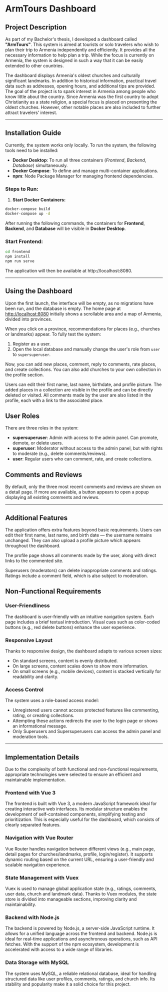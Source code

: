 # ArmTours Dashboard

## Project Description

As part of my Bachelor's thesis, I developed a dashboard called **"ArmTours"**. This system is aimed at tourists or solo travelers who wish to plan their trip to Armenia independently and efficiently. It provides all the necessary information to help plan a trip. While the focus is currently on Armenia, the system is designed in such a way that it can be easily extended to other countries.

The dashboard displays Armenia's oldest churches and culturally significant landmarks. In addition to historical information, practical travel data such as addresses, opening hours, and additional tips are provided. The goal of the project is to spark interest in Armenia among people who know little about the country. Since Armenia was the first country to adopt Christianity as a state religion, a special focus is placed on presenting the oldest churches. However, other notable places are also included to further attract travelers' interest.

---

## Installation Guide

Currently, the system works only locally. To run the system, the following tools need to be installed:

- **Docker Desktop**: To run all three containers (_Frontend_, _Backend_, _Database_) simultaneously.
- **Docker Compose**: To define and manage multi-container applications.
- **npm**: Node Package Manager for managing frontend dependencies.

### Steps to Run:

1. **Start Docker Containers:**

```bash
docker-compose build
docker-compose up -d
```

After running the following commands, the containers for **Frontend**, **Backend**, and **Database** will be visible in **Docker Desktop**.

### Start Frontend:

```bash
cd frontend
npm install
npm run serve
```

The application will then be available at http://localhost:8080.

---

## Using the Dashboard

Upon the first launch, the interface will be empty, as no migrations have been run, and the database is empty. The home page at [http://localhost:8080](http://localhost:8080) initially shows a scrollable area and a map of Armenia, divided into provinces.

When you click on a province, recommendations for places (e.g., churches or landmarks) appear. To fully test the system:

1. Register as a user.
2. Open the local database and manually change the user's role from `user` to `supersuperuser`.

Now, you can add new places, comment, reply to comments, rate places, and create collections. You can also add churches to your own collection in the profile section.

Users can edit their first name, last name, birthdate, and profile picture. The added places in a collection are visible in the profile and can be directly deleted or visited. All comments made by the user are also listed in the profile, each with a link to the associated place.

## User Roles

There are three roles in the system:

- **supersuperuser**: Admin with access to the admin panel. Can promote, demote, or delete users.
- **superuser**: Moderator without access to the admin panel, but with rights to moderate (e.g., delete comments/reviews).
- **user**: Regular users who can comment, rate, and create collections.

## Comments and Reviews

By default, only the three most recent comments and reviews are shown on a detail page. If more are available, a button appears to open a popup displaying all existing comments and reviews.

---

## Additional Features

The application offers extra features beyond basic requirements. Users can edit their first name, last name, and birth date — the username remains unchanged. They can also upload a profile picture which appears throughout the dashboard.

The profile page shows all comments made by the user, along with direct links to the commented site.

Superusers (moderators) can delete inappropriate comments and ratings. Ratings include a comment field, which is also subject to moderation.

## Non-Functional Requirements

### User-Friendliness

The dashboard is user-friendly with an intuitive navigation system. Each page includes a brief textual introduction. Visual cues such as color-coded buttons (e.g., red delete buttons) enhance the user experience.

### Responsive Layout

Thanks to responsive design, the dashboard adapts to various screen sizes:

- On standard screens, content is evenly distributed.
- On large screens, content scales down to show more information.
- On small screens (e.g., mobile devices), content is stacked vertically for readability and clarity.

### Access Control

The system uses a role-based access model:

- Unregistered users cannot access protected features like commenting, rating, or creating collections.
- Attempting these actions redirects the user to the login page or shows an informational message.
- Only Superusers and Supersuperusers can access the admin panel and moderation tools.

---

## Implementation Details

Due to the complexity of both functional and non-functional requirements, appropriate technologies were selected to ensure an efficient and maintainable implementation.

### Frontend with Vue 3

The frontend is built with Vue 3, a modern JavaScript framework ideal for creating interactive web interfaces. Its modular structure enables the development of self-contained components, simplifying testing and prioritization. This is especially useful for the dashboard, which consists of clearly separated features.

### Navigation with Vue Router

Vue Router handles navigation between different views (e.g., main page, detail pages for churches/landmarks, profile, login/register). It supports dynamic routing based on the current URL, ensuring a user-friendly and scalable navigation experience.

### State Management with Vuex

Vuex is used to manage global application state (e.g., ratings, comments, user data, church and landmark data). Thanks to Vuex modules, the state store is divided into manageable sections, improving clarity and maintainability.

### Backend with Node.js

The backend is powered by Node.js, a server-side JavaScript runtime. It allows for a unified language across the frontend and backend. Node.js is ideal for real-time applications and asynchronous operations, such as API fetches. With the support of the npm ecosystem, development is accelerated with access to a wide range of libraries.

### Data Storage with MySQL

The system uses MySQL, a reliable relational database, ideal for handling structured data like user profiles, comments, ratings, and church info. Its stability and popularity make it a solid choice for this project.



